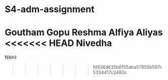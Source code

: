 # S4-adm-assignment
Goutham
Gopu
Reshma
Alfiya
Aliyas
<<<<<<< HEAD
Nivedha
=======
Nikhil

>>>>>>> fd936d635b6f55aba57855b597c5334417c2480c
